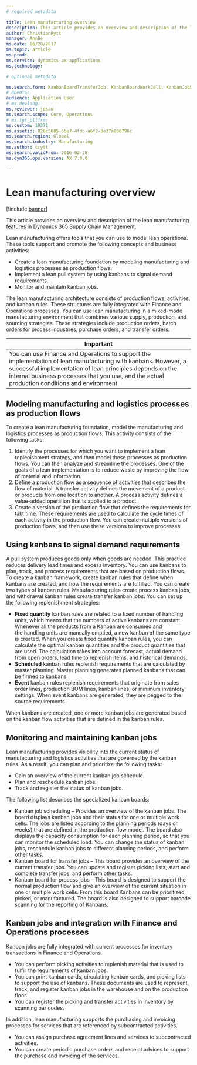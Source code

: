 ```yaml
---
# required metadata

title: Lean manufacturing overview
description: This article provides an overview and description of the lean manufacturing features in Dynamics 365 Supply Chain Management.
author: ChristianRytt
manager: AnnBe
ms.date: 06/20/2017
ms.topic: article
ms.prod: 
ms.service: dynamics-ax-applications
ms.technology: 

# optional metadata

ms.search.form: KanbanBoardTransferJob, KanbanBoardWorkCell, KanbanJobSchedulingListPage, LeanProductionFlow
# ROBOTS: 
audience: Application User
# ms.devlang: 
ms.reviewer: josaw
ms.search.scope: Core, Operations
# ms.tgt_pltfrm: 
ms.custom: 19371
ms.assetid: 026c5605-6be7-4fdb-a6f2-8e37a806796c
ms.search.region: Global
ms.search.industry: Manufacturing
ms.author: crytt
ms.search.validFrom: 2016-02-28
ms.dyn365.ops.version: AX 7.0.0

---
```


# Lean manufacturing overview

[!include [banner](../includes/banner.md)]

This article provides an overview and description of the lean manufacturing features in Dynamics 365 Supply Chain Management.

Lean manufacturing offers tools that you can use to model lean operations. These tools support and promote the following concepts and business activities:
-   Create a lean manufacturing foundation by modeling manufacturing and logistics processes as production flows.
-   Implement a lean pull system by using kanbans to signal demand requirements.
-   Monitor and maintain kanban jobs.

The lean manufacturing architecture consists of production flows, activities, and kanban rules. These structures are fully integrated with Finance and Operations processes. You can use lean manufacturing in a mixed-mode manufacturing environment that combines various supply, production, and sourcing strategies. These strategies include production orders, batch orders for process industries, purchase orders, and transfer orders.

| **Important**                                                                                                                                                                                                                                                                |
|------------------------------------------------------------------------------------------------------------------------------------------------------------------------------------------------------------------------------------------------------------------------------|
| You can use Finance and Operations to support the implementation of lean manufacturing with kanbans. However, a successful implementation of lean principles depends on the internal business processes that you use, and the actual production conditions and environment. |

## Modeling manufacturing and logistics processes as production flows
To create a lean manufacturing foundation, model the manufacturing and logistics processes as production flows. This activity consists of the following tasks:
1.  Identify the processes for which you want to implement a lean replenishment strategy, and then model these processes as production flows. You can then analyze and streamline the processes. One of the goals of a lean implementation is to reduce waste by improving the flow of material and information.
2.  Define a production flow as a sequence of activities that describes the flow of material. A transfer activity defines the movement of a product or products from one location to another. A process activity defines a value-added operation that is applied to a product.
3.  Create a version of the production flow that defines the requirements for takt time. These requirements are used to calculate the cycle times of each activity in the production flow. You can create multiple versions of production flows, and then use these versions to improve processes.

## Using kanbans to signal demand requirements
A pull system produces goods only when goods are needed. This practice reduces delivery lead times and excess inventory. You can use kanbans to plan, track, and process requirements that are based on production flows. To create a kanban framework, create kanban rules that define when kanbans are created, and how the requirements are fulfilled. You can create two types of kanban rules. Manufacturing rules create process kanban jobs, and withdrawal kanban rules create transfer kanban jobs. You can set up the following replenishment strategies:
-   **Fixed quantity** kanban rules are related to a fixed number of handling units, which means that the numbers of active kanbans are constant. Whenever all the products from a Kanban are consumed and the handling units are manually emptied, a new kanban of the same type is created. When you create fixed quantity kanban rules, you can calculate the optimal kanban quantities and the product quantities that are used. The calculation takes into account forecast, actual demand from open orders, lead time to replenish items, and historical demands.
-   **Scheduled** kanban rules replenish requirements that are calculated by master planning. Master planning generates planned kanbans that can be firmed to kanbans.
-   **Event** kanban rules replenish requirements that originate from sales order lines, production BOM lines, kanban lines, or minimum inventory settings. When event kanbans are generated, they are pegged to the source requirements.

When kanbans are created, one or more kanban jobs are generated based on the kanban flow activities that are defined in the kanban rules.

## Monitoring and maintaining kanban jobs
Lean manufacturing provides visibility into the current status of manufacturing and logistics activities that are governed by the kanban rules. As a result, you can plan and prioritize the following tasks:

-   Gain an overview of the current kanban job schedule.
-   Plan and reschedule kanban jobs.
-   Track and register the status of kanban jobs.

The following list describes the specialized kanban boards:
-   Kanban job scheduling – Provides an overview of the kanban jobs. The board displays kanban jobs and their status for one or multiple work cells. The jobs are listed according to the planning periods (days or weeks) that are defined in the production flow model. The board also displays the capacity consumption for each planning period, so that you can monitor the scheduled load. You can change the status of kanban jobs, reschedule kanban jobs to different planning periods, and perform other tasks.
-   Kanban board for transfer jobs – This board provides an overview of the current transfer jobs. You can update and register picking lists, start and complete transfer jobs, and perform other tasks.
-   Kanban board for process jobs – This board is designed to support the normal production flow and give an overview of the current situation in one or multiple work cells. From this board Kanbans can be prioritized, picked, or manufactured. The board is also designed to support barcode scanning for the reporting of Kanbans.

## Kanban jobs and integration with Finance and Operations processes
Kanban jobs are fully integrated with current processes for inventory transactions in Finance and Operations.
-   You can perform picking activities to replenish material that is used to fulfill the requirements of kanban jobs.
-   You can print kanban cards, circulating kanban cards, and picking lists to support the use of kanbans. These documents are used to represent, track, and register kanban jobs in the warehouse and on the production floor.
-   You can register the picking and transfer activities in inventory by scanning bar codes.

In addition, lean manufacturing supports the purchasing and invoicing processes for services that are referenced by subcontracted activities.
-   You can assign purchase agreement lines and services to subcontracted activities.
-   You can create periodic purchase orders and receipt advices to support the purchase and invoicing of the services.





